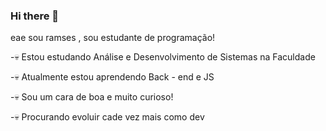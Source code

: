### Hi there 👋

eae sou ramses , sou estudante de programação!

-💀 Estou estudando Análise e Desenvolvimento de Sistemas na Faculdade

-💀 Atualmente estou aprendendo Back - end e JS

-💀 Sou um cara de boa e muito curioso!

-💀 Procurando evoluir cade vez mais como dev
